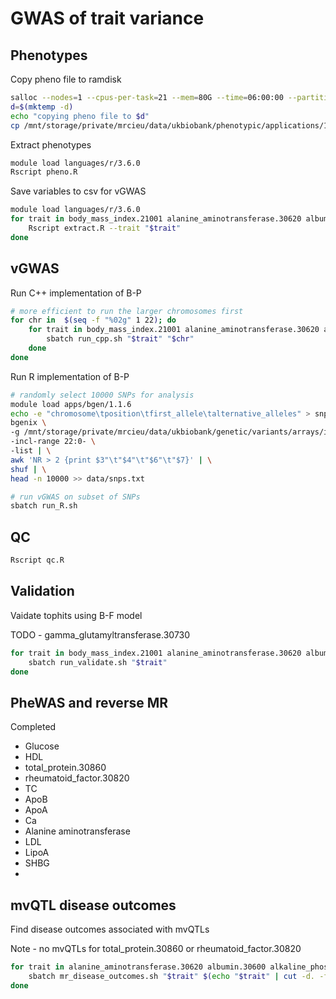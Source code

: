 # GWAS of trait variance

## Phenotypes

Copy pheno file to ramdisk

```sh
salloc --nodes=1 --cpus-per-task=21 --mem=80G --time=06:00:00 --partition=mrcieu
d=$(mktemp -d)
echo "copying pheno file to $d"
cp /mnt/storage/private/mrcieu/data/ukbiobank/phenotypic/applications/15825/2019-05-02/data/data.33352.csv "$d"/
```

Extract phenotypes

```sh
module load languages/r/3.6.0
Rscript pheno.R
```

Save variables to csv for vGWAS

```sh
module load languages/r/3.6.0
for trait in body_mass_index.21001 alanine_aminotransferase.30620 albumin.30600 alkaline_phosphatase.30610 apolipoprotein_a.30630 apolipoprotein_b.30640 aspartate_aminotransferase.30650 c-reactive_protein.30710 calcium.30680 cholesterol.30690 creatinine.30700 cystatin_c.30720 direct_bilirubin.30660 gamma_glutamyltransferase.30730 glucose.30740 glycated_haemoglobin.30750 hdl_cholesterol.30760 igf-1.30770 ldl_direct.30780 lipoprotein_a.30790 oestradiol.30800 phosphate.30810 rheumatoid_factor.30820 shbg.30830 testosterone.30850 total_bilirubin.30840 total_protein.30860 triglycerides.30870 urate.30880 urea.30670 vitamin_d.30890; do
    Rscript extract.R --trait "$trait"
done
```

## vGWAS

Run C++ implementation of B-P

```sh
# more efficient to run the larger chromosomes first
for chr in  $(seq -f "%02g" 1 22); do
    for trait in body_mass_index.21001 alanine_aminotransferase.30620 albumin.30600 alkaline_phosphatase.30610 apolipoprotein_a.30630 apolipoprotein_b.30640 aspartate_aminotransferase.30650 c-reactive_protein.30710 calcium.30680 cholesterol.30690 creatinine.30700 cystatin_c.30720 direct_bilirubin.30660 gamma_glutamyltransferase.30730 glucose.30740 glycated_haemoglobin.30750 hdl_cholesterol.30760 igf-1.30770 ldl_direct.30780 lipoprotein_a.30790 oestradiol.30800 phosphate.30810 rheumatoid_factor.30820 shbg.30830 testosterone.30850 total_bilirubin.30840 total_protein.30860 triglycerides.30870 urate.30880 urea.30670 vitamin_d.30890; do
        sbatch run_cpp.sh "$trait" "$chr"
    done
done
```

Run R implementation of B-P

```sh
# randomly select 10000 SNPs for analysis
module load apps/bgen/1.1.6
echo -e "chromosome\tposition\tfirst_allele\talternative_alleles" > snps.txt
bgenix \
-g /mnt/storage/private/mrcieu/data/ukbiobank/genetic/variants/arrays/imputed/released/2018-09-18/data/dosage_bgen/data.chr22.bgen \
-incl-range 22:0- \
-list | \
awk 'NR > 2 {print $3"\t"$4"\t"$6"\t"$7}' | \
shuf | \
head -n 10000 >> data/snps.txt

# run vGWAS on subset of SNPs
sbatch run_R.sh
```

## QC

```sh
Rscript qc.R
```

## Validation

Vaidate tophits using B-F model

TODO - gamma_glutamyltransferase.30730

```sh
for trait in body_mass_index.21001 alanine_aminotransferase.30620 albumin.30600 alkaline_phosphatase.30610 apolipoprotein_a.30630 apolipoprotein_b.30640 aspartate_aminotransferase.30650 c-reactive_protein.30710 calcium.30680 cholesterol.30690 creatinine.30700 cystatin_c.30720 direct_bilirubin.30660 glucose.30740 glycated_haemoglobin.30750 hdl_cholesterol.30760 igf-1.30770 ldl_direct.30780 lipoprotein_a.30790 oestradiol.30800 phosphate.30810 rheumatoid_factor.30820 shbg.30830 testosterone.30850 total_bilirubin.30840 total_protein.30860 triglycerides.30870 urate.30880 urea.30670 vitamin_d.30890; do
    sbatch run_validate.sh "$trait"
done
```

## PheWAS and reverse MR

Completed
- Glucose
- HDL
- total_protein.30860
- rheumatoid_factor.30820
- TC
- ApoB
- ApoA
- Ca
- Alanine aminotransferase
- LDL
- LipoA
- SHBG
- 

## mvQTL disease outcomes

Find disease outcomes associated with mvQTLs

Note - no mvQTLs for total_protein.30860 or rheumatoid_factor.30820

```sh
for trait in alanine_aminotransferase.30620 albumin.30600 alkaline_phosphatase.30610 apolipoprotein_a.30630 apolipoprotein_b.30640 aspartate_aminotransferase.30650 c-reactive_protein.30710 calcium.30680 cholesterol.30690 creatinine.30700 cystatin_c.30720 direct_bilirubin.30660 gamma_glutamyltransferase.30730 glucose.30740 glycated_haemoglobin.30750 hdl_cholesterol.30760 igf-1.30770 ldl_direct.30780 lipoprotein_a.30790 oestradiol.30800 phosphate.30810 shbg.30830 testosterone.30850 total_bilirubin.30840 triglycerides.30870 urate.30880 urea.30670 vitamin_d.30890; do
    sbatch mr_disease_outcomes.sh "$trait" $(echo "$trait" | cut -d. -f2 | sed 's/^/ukb-d-/g' | sed 's/$/_irnt/g')
done
```